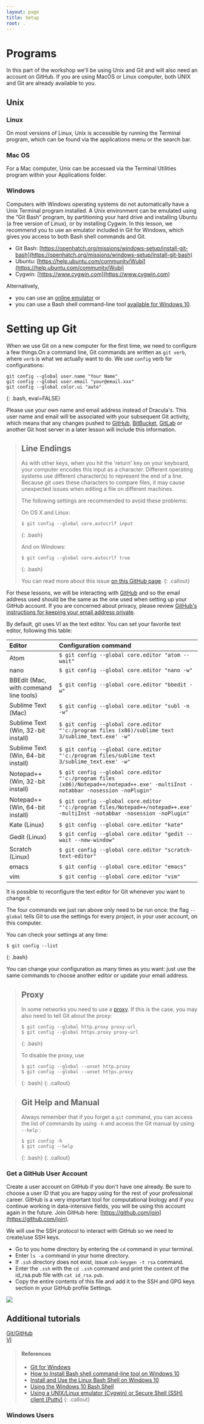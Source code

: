 ```yaml
---
layout: page
title: Setup
root: .
---
```


# Programs

In this part of the workshop we'll be using Unix and Git and will also need an account on GitHub. 
If you are using MacOS or Linux computer, both UNIX and Git are already available to you.

## Unix
### Linux
On most versions of Linux, Unix is accessible by running the Terminal program, which can be found 
via the applications menu or the search bar. 

### Mac OS
For a Mac computer, Unix can be accessed via the Terminal Utilities program within your Applications folder.

### Windows
Computers with Windows operating systems do not automatically have a Unix Terminal program installed.
A Unix environment can be emulated using the “Git Bash” program, by partitioning your hard drive 
and installing Ubuntu (a free version of Linux), or by installing Cygwin. In this lesson, we recommend 
you to use an emulator included in Git for Windows, which gives you access to both Bash shell commands 
and Git.

* Git Bash: [https://openhatch.org/missions/windows-setup/install-git-bash](https://openhatch.org/missions/windows-setup/install-git-bash) 
* Ubuntu: [https://help.ubuntu.com/community/Wubi](https://help.ubuntu.com/community/Wubi)
* Cygwin: [https://www.cygwin.com](https://www.cygwin.com)

Alternatively,  
* you can use an [online emulator](https://www.technonutty.com/2015/07/9-online-linux-terminal-emulator-for-practice.html) or
* you can use a Bash shell command-line tool [available for Windows 10](https://www.howtogeek.com/249966/how-to-install-and-use-the-linux-bash-shell-on-windows-10/).

# Setting up Git

When we use Git on a new computer for the first time,
we need to configure a few things.On a command line, Git commands are written as `git verb`,
where `verb` is what we actually want to do. We use `config` verb for configurations:

~~~
git config --global user.name "Your Name"
git config --global user.email "your@email.xxx"
git config --global color.ui "auto"
~~~
{: .bash, eval=FALSE}

Please use your own name and email address instead of Dracula's. 
This user name and email will be associated with your subsequent Git activity,
which means that any changes pushed to
[GitHub](https://github.com/),
[BitBucket](https://bitbucket.org/),
[GitLab](https://gitlab.com/) or
another Git host server in a later lesson will include this information.

> ## Line Endings
>
> As with other keys, when you hit the 'return' key on your keyboard, 
> your computer encodes this input as a character. Different operating systems
> use different character(s) to represent the end of a line. 
> Because git uses these characters to compare files, 
> it may cause unexpected issues when editing a file on different machines. 
> 
> The following settings are recommended to avoid these problems:
>
> On OS X and Linux:
>
> ~~~
> $ git config --global core.autocrlf input
> ~~~
> {: .bash}
>
> And on Windows:
>
> ~~~
> $ git config --global core.autocrlf true
> ~~~
> {: .bash}
> 
> You can read more about this issue 
> [on this GitHub page](https://help.github.com/articles/dealing-with-line-endings/).
{: .callout}

For these lessons, we will be interacting with [GitHub](https://github.com/) and so the email 
address used should be the same as the one used when setting up your GitHub account. If you are 
concerned about privacy, please review [GitHub's instructions for keeping your email address private][git-privacy]. 

By default, git uses VI as the text editor.  You can set your favorite text editor, following this table:

| Editor             | Configuration command                            |
|:-------------------|:-------------------------------------------------|
| Atom | `$ git config --global core.editor "atom --wait"`|
| nano               | `$ git config --global core.editor "nano -w"`    |
| BBEdit (Mac, with command line tools) | `$ git config --global core.editor "bbedit -w"`    |
| Sublime Text (Mac) | `$ git config --global core.editor "subl -n -w"` |
| Sublime Text (Win, 32-bit install) | `$ git config --global core.editor "'c:/program files (x86)/sublime text 3/sublime_text.exe' -w"` |
| Sublime Text (Win, 64-bit install) | `$ git config --global core.editor "'c:/program files/sublime text 3/sublime_text.exe' -w"` |
| Notepad++ (Win, 32-bit install)    | `$ git config --global core.editor "'c:/program files (x86)/Notepad++/notepad++.exe' -multiInst -notabbar -nosession -noPlugin"`|
| Notepad++ (Win, 64-bit install)    | `$ git config --global core.editor "'c:/program files/Notepad++/notepad++.exe' -multiInst -notabbar -nosession -noPlugin"`|
| Kate (Linux)       | `$ git config --global core.editor "kate"`       |
| Gedit (Linux)      | `$ git config --global core.editor "gedit --wait --new-window"`   |
| Scratch (Linux)       | `$ git config --global core.editor "scratch-text-editor"`  |
| emacs              | `$ git config --global core.editor "emacs"`   |
| vim                | `$ git config --global core.editor "vim"`   |

It is possible to reconfigure the text editor for Git whenever you want to change it.

The four commands we just ran above only need to be run once: the flag `--global` tells Git
to use the settings for every project, in your user account, on this computer.

You can check your settings at any time:

~~~
$ git config --list
~~~
{: .bash}

You can change your configuration as many times as you want: just use the
same commands to choose another editor or update your email address.

> ## Proxy
>
> In some networks you need to use a
> [proxy](https://en.wikipedia.org/wiki/Proxy_server). If this is the case, you
> may also need to tell Git about the proxy:
>
> ~~~
> $ git config --global http.proxy proxy-url
> $ git config --global https.proxy proxy-url
> ~~~
> {: .bash}
>
> To disable the proxy, use
>
> ~~~
> $ git config --global --unset http.proxy
> $ git config --global --unset https.proxy
> ~~~
> {: .bash}
{: .callout}

> ## Git Help and Manual
>
> Always remember that if you forget a `git` command, you can access the list of commands by using `-h` and access the Git manual by using `--help` :
>
> ~~~
> $ git config -h
> $ git config --help
> ~~~
> {: .bash}
{: .callout}

[git-privacy]: https://help.github.com/articles/keeping-your-email-address-private/


### Get a GitHub User Account

Create a user account on GitHub if you don't have one already. 
Be sure to choose a user ID that you are happy using for the rest 
of your professional career. GitHub is a very important tool for 
computational biology and if you continue working in data-intensive 
fields, you will be using this account again in the future. Join GitHub here:
[https://github.com/join](https://github.com/join).

We will use the SSH protocol to interact with GitHub so we need to create/use SSH keys.  

* Go to you home directory by entering the `cd` command in your terminal.
* Enter `ls -a` command in your home directory.
* If `.ssh` directory does not exist, issue `ssh-keygen -t rsa` command.
* Enter the `.ssh` with the `cd .ssh` command and print the content of the id_rsa.pub file 
  with `cat id_rsa.pub`.
* Copy the entire contents of this file and add it to the SSH and GPG keys section in your 
  GitHub profile Settings.
  
![](https://codenvy.com/docs/assets/imgs/Clipboard6.jpg)  

## Additional tutorials

[Git/GitHub](https://isu-molphyl.github.io/EEOB563-Spring2018/computer_labs/lab1/git.pdf)  
[VI](https://isu-molphyl.github.io/EEOB563-Spring2018/computer_labs/lab1/vi_tutorial.pdf)  


> #### References
> * [Git for Windows](https://git-for-windows.github.io/)
> * [How to Install Bash shell command-line tool on Windows 10](https://www.windowscentral.com/how-install-bash-shell-command-line-windows-10)
> * [Install and Use the Linux Bash Shell on Windows 10](https://www.howtogeek.com/249966/how-to-install-and-use-the-linux-bash-shell-on-windows-10/)
> * [Using the Windows 10 Bash Shell](https://www.howtogeek.com/265900/everything-you-can-do-with-windows-10s-new-bash-shell/)
> * [Using a UNIX/Linux emulator (Cygwin) or Secure Shell (SSH) client (Putty)](http://faculty.smu.edu/reynolds/unixtut/windows.html)
{: .callout}

### Windows Users





